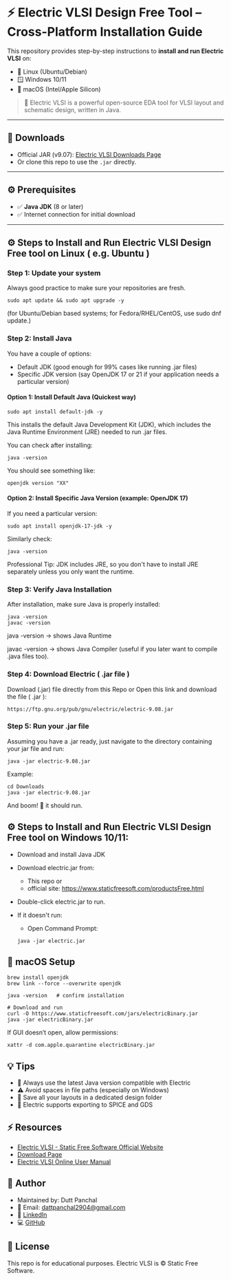 # ⚡ Electric VLSI Design Free Tool – Cross-Platform Installation Guide

This repository provides step-by-step instructions to **install and run Electric VLSI** on:

- 🐧 Linux (Ubuntu/Debian)
- 🪟 Windows 10/11
- 🍎 macOS (Intel/Apple Silicon)

> 🔧 Electric VLSI is a powerful open-source EDA tool for VLSI layout and schematic design, written in Java.

---

## 🔗 Downloads

- Official JAR (v9.07): [Electric VLSI Downloads Page](https://www.staticfreesoft.com/productsFree.html)
- Or clone this repo to use the `.jar` directly.

---

## ⚙️ Prerequisites

- ✅ **Java JDK** (8 or later)
- ✅ Internet connection for initial download

---

## ⚙️ Steps to Install and Run Electric VLSI Design Free tool on Linux ( e.g. Ubuntu )

### Step 1: Update your system

Always good practice to make sure your repositories are fresh.

```
sudo apt update && sudo apt upgrade -y
```

(for Ubuntu/Debian based systems; for Fedora/RHEL/CentOS, use sudo dnf update.)

### Step 2: Install Java

You have a couple of options:

- Default JDK (good enough for 99% cases like running .jar files)
- Specific JDK version (say OpenJDK 17 or 21 if your application needs a particular version)

#### Option 1: Install Default Java (Quickest way)

```
sudo apt install default-jdk -y
```
This installs the default Java Development Kit (JDK), which includes the Java Runtime Environment (JRE) needed to run .jar files.

You can check after installing:
```
java -version
```
You should see something like:
```
openjdk version "XX" 
```
#### Option 2: Install Specific Java Version (example: OpenJDK 17)

If you need a particular version:
```
sudo apt install openjdk-17-jdk -y
```
Similarly check:
```
java -version
```
Professional Tip:
JDK includes JRE, so you don't have to install JRE separately unless you only want the runtime.

### Step 3: Verify Java Installation
After installation, make sure Java is properly installed:
```
java -version
javac -version
```
java -version → shows Java Runtime

javac -version → shows Java Compiler (useful if you later want to compile .java files too).

### Step 4: Download Electric ( .jar file )

Download (.jar) file directly from this Repo or
Open this link and download the file ( .jar ): 

```
https://ftp.gnu.org/pub/gnu/electric/electric-9.08.jar
```

### Step 5: Run your .jar file
Assuming you have a .jar ready, just navigate to the directory containing your jar file and run:

```
java -jar electric-9.08.jar
```
Example:

```
cd Downloads
java -jar electric-9.08.jar
```
And boom! 🎯 it should run.

## ⚙️ Steps to Install and Run Electric VLSI Design Free tool on Windows 10/11:

- Download and install Java JDK

- Download electric.jar from: 
    - This repo or
    - official site: https://www.staticfreesoft.com/productsFree.html

- Double-click electric.jar to run.
- If it doesn't run:

    - Open Command Prompt:
    ```
    java -jar electric.jar
    ```
## 🍎 macOS Setup
```
brew install openjdk
brew link --force --overwrite openjdk

java -version   # confirm installation

# Download and run
curl -O https://www.staticfreesoft.com/jars/electricBinary.jar
java -jar electricBinary.jar
```
If GUI doesn’t open, allow permissions:

```
xattr -d com.apple.quarantine electricBinary.jar
```

## 💡 Tips

- 🔁 Always use the latest Java version compatible with Electric
- ⚠️ Avoid spaces in file paths (especially on Windows)
- 📂 Save all your layouts in a dedicated design folder
- 📝 Electric supports exporting to SPICE and GDS

## ⚡ Resources

- [Electric VLSI - Static Free Software Official Website](https://www.staticfreesoft.com/index.html)
- [Download Page](https://www.staticfreesoft.com/productsFree.html)
- [Electric VLSI Online User Manual](https://www.staticfreesoft.com/jmanual/)


## 🧠 Author
- Maintained by: Dutt Panchal
- 🔗 Email: dattpanchal2904@gmail.com
- 🔗 [LinkedIn](https://www.linkedin.com/in/dattpanchal04/) 
- 💻 [GitHub](https://github.com/DuttPanchal04)

## 📜 License
This repo is for educational purposes. Electric VLSI is © Static Free Software.
